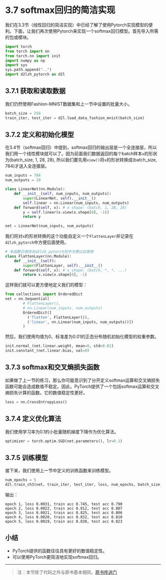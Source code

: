 # 3.7 softmax回归的简洁实现

我们在3.3节（线性回归的简洁实现）中已经了解了使用Pytorch实现模型的便利。下面，让我们再次使用Pytorch来实现一个softmax回归模型。首先导入所需的包或模块。

``` python
import torch
from torch import nn
from torch.nn import init
import numpy as np
import sys
sys.path.append("..") 
import d2lzh_pytorch as d2l
```

## 3.7.1 获取和读取数据

我们仍然使用Fashion-MNIST数据集和上一节中设置的批量大小。

``` python
batch_size = 256
train_iter, test_iter = d2l.load_data_fashion_mnist(batch_size)
```

## 3.7.2 定义和初始化模型

在3.4节（softmax回归）中提到，softmax回归的输出层是一个全连接层，所以我们用一个线性模块就可以了。因为前面我们数据返回的每个batch样本`x`的形状为(batch_size, 1, 28, 28), 所以我们要先用`view()`将`x`的形状转换成(batch_size, 784)才送入全连接层。

``` python
num_inputs = 784
num_outputs = 10

class LinearNet(nn.Module):
    def __init__(self, num_inputs, num_outputs):
        super(LinearNet, self).__init__()
        self.linear = nn.Linear(num_inputs, num_outputs)
    def forward(self, x): # x shape: (batch, 1, 28, 28)
        y = self.linear(x.view(x.shape[0], -1))
        return y
    
net = LinearNet(num_inputs, num_outputs)
```

我们将对`x`的形状转换的这个功能自定义一个`FlattenLayer`并记录在`d2lzh_pytorch`中方便后面使用。
``` python
# 本函数已保存在d2lzh_pytorch包中方便以后使用
class FlattenLayer(nn.Module):
    def __init__(self):
        super(FlattenLayer, self).__init__()
    def forward(self, x): # x shape: (batch, *, *, ...)
        return x.view(x.shape[0], -1)
```

这样我们就可以更方便地定义我们的模型：
``` python
from collections import OrderedDict
net = nn.Sequential(
        # FlattenLayer(),
        # nn.Linear(num_inputs, num_outputs)
        OrderedDict([
          ('flatten', FlattenLayer()),
          ('linear', nn.Linear(num_inputs, num_outputs))])
        )
```

然后，我们使用均值为0、标准差为0.01的正态分布随机初始化模型的权重参数。

``` python
init.normal_(net.linear.weight, mean=0, std=0.01)
init.constant_(net.linear.bias, val=0) 
```


## 3.7.3 softmax和交叉熵损失函数

如果做了上一节的练习，那么你可能意识到了分开定义softmax运算和交叉熵损失函数可能会造成数值不稳定。因此，PyTorch提供了一个包括softmax运算和交叉熵损失计算的函数。它的数值稳定性更好。

``` python
loss = nn.CrossEntropyLoss()
```

## 3.7.4 定义优化算法

我们使用学习率为0.1的小批量随机梯度下降作为优化算法。

``` python
optimizer = torch.optim.SGD(net.parameters(), lr=0.1)
```

## 3.7.5 训练模型

接下来，我们使用上一节中定义的训练函数来训练模型。

``` python
num_epochs = 5
d2l.train_ch3(net, train_iter, test_iter, loss, num_epochs, batch_size, None, None, optimizer)
```
输出：
```
epoch 1, loss 0.0031, train acc 0.745, test acc 0.790
epoch 2, loss 0.0022, train acc 0.812, test acc 0.807
epoch 3, loss 0.0021, train acc 0.825, test acc 0.806
epoch 4, loss 0.0020, train acc 0.832, test acc 0.810
epoch 5, loss 0.0019, train acc 0.838, test acc 0.823
```

## 小结

* PyTorch提供的函数往往具有更好的数值稳定性。
* 可以使用PyTorch更简洁地实现softmax回归。

-----------
> 注：本节除了代码之外与原书基本相同，[原书传送门](https://zh.d2l.ai/chapter_deep-learning-basics/softmax-regression-gluon.html)